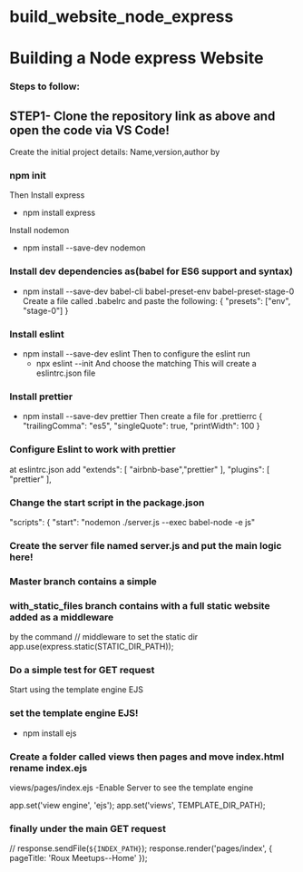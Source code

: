 # build_website_node_express

# Building a Node express Website

### Steps to follow:

## STEP1- Clone the repository link as above and open the code via VS Code!

Create the initial project details: Name,version,author by

### npm init

Then
Install express

- npm install express

Install nodemon

- npm install --save-dev nodemon

### Install dev dependencies as(babel for ES6 support and syntax)

- npm install --save-dev babel-cli babel-preset-env babel-preset-stage-0
  Create a file called .babelrc and paste the following:
  {
  "presets": ["env", "stage-0"]
  }

### Install eslint

- npm install --save-dev eslint
  Then to configure the eslint run
  - npx eslint --init
    And choose the matching
    This will create a eslintrc.json file

### Install prettier

- npm install --save-dev prettier
  Then create a file for .prettierrc
  {
  "trailingComma": "es5",
  "singleQuote": true,
  "printWidth": 100
  }

### Configure Eslint to work with prettier

at eslintrc.json add
"extends": [
"airbnb-base","prettier"
],
"plugins": [
"prettier"
],

### Change the start script in the package.json

"scripts": {
"start": "nodemon ./server.js --exec babel-node -e js"

### Create the server file named server.js and put the main logic here!

### Master branch contains a simple

### with_static_files branch contains with a full static website added as a middleware

by the command
// middleware to set the static dir
app.use(express.static(STATIC_DIR_PATH));

### Do a simple test for GET request

Start using the template engine EJS

### set the template engine EJS!

- npm install ejs

### Create a folder called views then pages and move index.html rename index.ejs

views/pages/index.ejs
-Enable Server to see the template engine

app.set('view engine', 'ejs');
app.set('views', TEMPLATE_DIR_PATH);

### finally under the main GET request

// response.sendFile(`${INDEX_PATH}`);
response.render('pages/index', { pageTitle: 'Roux Meetups--Home' });
